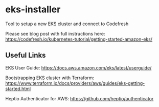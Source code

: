 # eks-installer
Tool to setup a new EKS cluster and connect to Codefresh

Please see blog post with full instructions here: https://codefresh.io/kubernetes-tutorial/getting-started-amazon-eks/

## Useful Links
EKS User Guide:
https://docs.aws.amazon.com/eks/latest/userguide/

Bootstrapping EKS cluster with Terraform:
https://www.terraform.io/docs/providers/aws/guides/eks-getting-started.html

Heptio Authenticator for AWS:
https://github.com/heptio/authenticator
